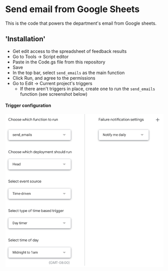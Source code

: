 # Send email from Google Sheets

This is the code that powers the department's email from Google sheets.

## 'Installation'

- Get edit access to the spreadsheet of feedback results
- Go to Tools → Script editor
- Paste in the Code.gs file from this repository
- Save
- In the top bar, select `send_emails` as the main function
- Click Run, and agree to the permissions
- Go to Edit → Current project's triggers
  - If there aren't triggers in place, create one to run the `send_emails` function (see screenshot below)

#### Trigger configuration

![trigger configuration screenshot](google_trigger_screenshot.png)
